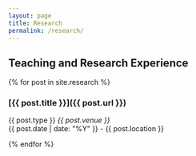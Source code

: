 ```yaml
---
layout: page
title: Research
permalink: /research/
---
```


## Teaching and Research Experience

{% for post in site.research %}
### [{{ post.title }}]({{ post.url }})
<p>
  {{ post.type }} <i>{{ post.venue }}</i><br>
  {{ post.date | date: "%Y" }} - {{ post.location }}
</p>
{% endfor %}

